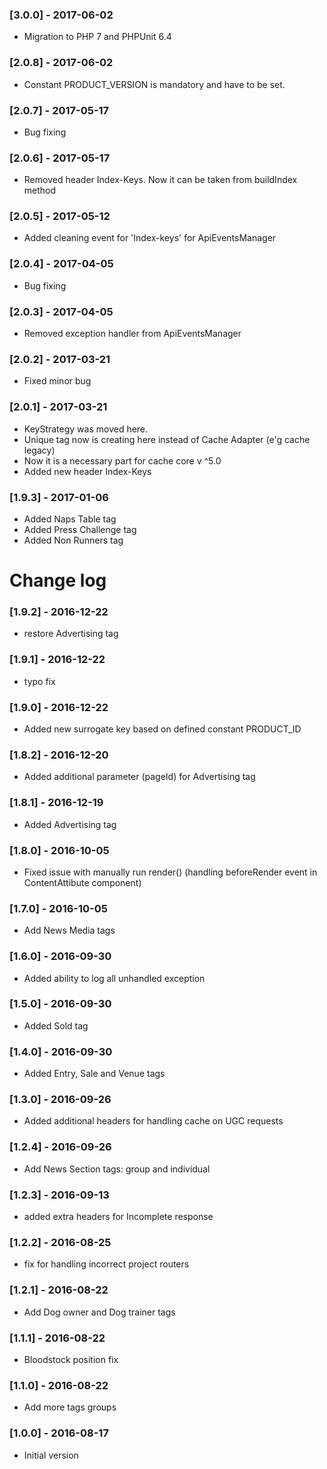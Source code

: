 ### [3.0.0] - 2017-06-02
- Migration to PHP 7 and PHPUnit 6.4

### [2.0.8] - 2017-06-02
- Constant PRODUCT_VERSION is mandatory and have to be set.

### [2.0.7] - 2017-05-17
- Bug fixing

### [2.0.6] - 2017-05-17
- Removed header Index-Keys. Now it can be taken from buildIndex method

### [2.0.5] - 2017-05-12
- Added cleaning event for 'Index-keys' for ApiEventsManager

### [2.0.4] - 2017-04-05
- Bug fixing

### [2.0.3] - 2017-04-05
- Removed exception handler from ApiEventsManager

### [2.0.2] - 2017-03-21
- Fixed minor bug

### [2.0.1] - 2017-03-21
- KeyStrategy was moved here.
- Unique tag now is creating here instead of Cache Adapter (e'g cache legacy)
- Now it is a necessary part for cache core v ^5.0
- Added new header Index-Keys


### [1.9.3] - 2017-01-06
- Added Naps Table tag
- Added Press Challenge tag
- Added Non Runners tag

# Change log
### [1.9.2] - 2016-12-22
- restore Advertising tag

### [1.9.1] - 2016-12-22
- typo fix

### [1.9.0] - 2016-12-22
- Added new surrogate key based on defined constant PRODUCT_ID

### [1.8.2] - 2016-12-20
- Added additional parameter (pageId) for Advertising tag

### [1.8.1] - 2016-12-19
- Added Advertising tag

### [1.8.0] - 2016-10-05
- Fixed issue with manually run render() (handling beforeRender event in ContentAttibute component)

### [1.7.0] - 2016-10-05
- Add News Media tags

### [1.6.0] - 2016-09-30
- Added ability to log all unhandled exception

### [1.5.0] - 2016-09-30
- Added Sold tag

### [1.4.0] - 2016-09-30
- Added Entry, Sale and Venue tags

### [1.3.0] - 2016-09-26
- Added additional headers for handling cache on UGC requests

### [1.2.4] - 2016-09-26
- Add News Section tags: group and individual

### [1.2.3] - 2016-09-13
- added extra headers for Incomplete response

### [1.2.2] - 2016-08-25
- fix for handling incorrect project routers

### [1.2.1] - 2016-08-22
- Add Dog owner and Dog trainer tags

### [1.1.1] - 2016-08-22
- Bloodstock position fix

### [1.1.0] - 2016-08-22
- Add more tags groups

### [1.0.0] - 2016-08-17
- Initial version